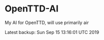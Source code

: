 # OpenTTD-AI
My AI for OpenTTD, will use primarily air

Latest backup: Sun Sep 15 13:16:01 UTC 2019
